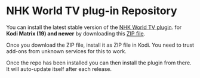 # NHK World TV plug-in Repository

You can install the latest stable version of the [NHK World TV plugin](https://github.com/sbroenne/plugin.video.nhkworldtv). for **Kodi Matrix (19) and newer** by downloading this [ZIP file](https://github.com/sbroenne/kodirepo/raw/main/repository.sbroenne/repository.sbroenne-0.0.14.zip).

Once you download the ZIP file, install it as ZIP file in Kodi. You need to trust add-ons from unknown services for this to work.

Once the repo has been installed you can then install the plugin from there. It will auto-update itself after each release.
